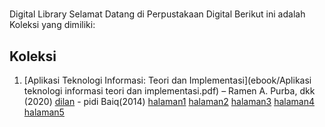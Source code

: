 #             
Digital Library 
Selamat Datang di Perpustakaan Digital 
Berikut ini adalah Koleksi yang dimiliki: 
## Koleksi 
1. [Aplikasi Teknologi Informasi: Teori dan 
Implementasi](ebook/Aplikasi teknologi informasi teori dan 
implementasi.pdf) – Ramen A. Purba, dkk (2020)  [dilan](ebook/dilan.pdf) - pidi Baiq(2014)
[halaman1](webti/halaman1.html) [halaman2](webti/halaman2.html) [halaman3](webti/halaman3.html) [halaman4](webti/halaman4.html) [halaman5](webti/halaman5.html)
